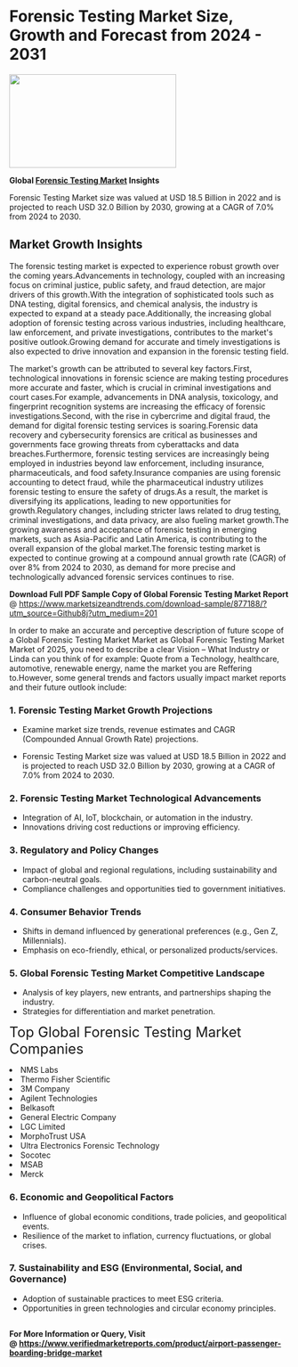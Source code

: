 <H1>Forensic Testing Market Size, Growth and Forecast from 2024 - 2031</H1><img class="aligncenter size-medium wp-image-584254" src="https://thirdeyenews.in/wp-content/uploads/2024/09/Global-Market-Research-300x168.jpeg" alt="" width="300" height="168" /><p><strong>Global&nbsp;<a href="https://www.marketsizeandtrends.com/download-sample/877188/?utm_source=Github8j?utm_medium=201">Forensic Testing Market</a> Insights</strong></p><p>Forensic Testing Market size was valued at USD 18.5 Billion in 2022 and is projected to reach USD 32.0 Billion by 2030, growing at a CAGR of 7.0% from 2024 to 2030.</p><p><h2>Market Growth Insights</h2> <p>The forensic testing market is expected to experience robust growth over the coming years.Advancements in technology, coupled with an increasing focus on criminal justice, public safety, and fraud detection, are major drivers of this growth.With the integration of sophisticated tools such as DNA testing, digital forensics, and chemical analysis, the industry is expected to expand at a steady pace.Additionally, the increasing global adoption of forensic testing across various industries, including healthcare, law enforcement, and private investigations, contributes to the market's positive outlook.Growing demand for accurate and timely investigations is also expected to drive innovation and expansion in the forensic testing field.</p> <p>The market's growth can be attributed to several key factors.First, technological innovations in forensic science are making testing procedures more accurate and faster, which is crucial in criminal investigations and court cases.For example, advancements in DNA analysis, toxicology, and fingerprint recognition systems are increasing the efficacy of forensic investigations.Second, with the rise in cybercrime and digital fraud, the demand for digital forensic testing services is soaring.Forensic data recovery and cybersecurity forensics are critical as businesses and governments face growing threats from cyberattacks and data breaches.Furthermore, forensic testing services are increasingly being employed in industries beyond law enforcement, including insurance, pharmaceuticals, and food safety.Insurance companies are using forensic accounting to detect fraud, while the pharmaceutical industry utilizes forensic testing to ensure the safety of drugs.As a result, the market is diversifying its applications, leading to new opportunities for growth.Regulatory changes, including stricter laws related to drug testing, criminal investigations, and data privacy, are also fueling market growth.The growing awareness and acceptance of forensic testing in emerging markets, such as Asia-Pacific and Latin America, is contributing to the overall expansion of the global market.The forensic testing market is expected to continue growing at a compound annual growth rate (CAGR) of over 8% from 2024 to 2030, as demand for more precise and technologically advanced forensic services continues to rise.<p><span class=""><strong>Download Full PDF Sample Copy of Global Forensic Testing Market Report</strong> @ <a href="https://www.marketsizeandtrends.com/download-sample/877188/?utm_source=Github8j?utm_medium=201" target="_blank">https://www.marketsizeandtrends.com/download-sample/877188/?utm_source=Github8j?utm_medium=201</a></span></p><p>In order to make an accurate and perceptive description of future scope of a Global&nbsp;Forensic Testing Market Market as Global&nbsp;Forensic Testing Market Market of 2025, you need to describe a clear Vision &ndash; What Industry or Linda can you think of for example: Quote from a Technology, healthcare, automotive, renewable energy, name the market you are Reffering to.However, some general trends and factors usually impact market reports and their future outlook include:</p><h3>1.&nbsp;<strong>Forensic Testing Market Growth Projections</strong></h3><ul><li>Examine market size trends, revenue estimates and CAGR (Compounded Annual Growth Rate) projections.</li><li><p>Forensic Testing Market size was valued at USD 18.5 Billion in 2022 and is projected to reach USD 32.0 Billion by 2030, growing at a CAGR of 7.0% from 2024 to 2030.</p></li></ul><h3>2.&nbsp;<strong>Forensic Testing Market Technological Advancements</strong></h3><ul><li>Integration of AI, IoT, blockchain, or automation in the industry.</li><li>Innovations driving cost reductions or improving efficiency.</li></ul><h3>3.&nbsp;<strong>Regulatory and Policy Changes</strong></h3><ul><li>Impact of global and regional regulations, including sustainability and carbon-neutral goals.</li><li>Compliance challenges and opportunities tied to government initiatives.</li></ul><h3>4.&nbsp;<strong>Consumer Behavior Trends</strong></h3><ul><li>Shifts in demand influenced by generational preferences (e.g., Gen Z, Millennials).</li><li>Emphasis on eco-friendly, ethical, or personalized products/services.</li></ul><h3>5.&nbsp;<strong>Global Forensic Testing Market Competitive Landscape</strong></h3><ul><li>Analysis of key players, new entrants, and partnerships shaping the industry.</li><li>Strategies for differentiation and market penetration.</li></ul><p data-pm-slice="1 1 []"><span style="color: inherit; font-family: inherit; font-size: 25px;">Top Global Forensic Testing Market Companies</span></p><div class="" data-test-id=""><p><li>NMS Labs</li><li> Thermo Fisher Scientific</li><li> 3M Company</li><li> Agilent Technologies</li><li> Belkasoft</li><li> General Electric Company</li><li> LGC Limited</li><li> MorphoTrust USA</li><li> Ultra Electronics Forensic Technology</li><li> Socotec</li><li> MSAB</li><li> Merck</li></p></div><h3>6.&nbsp;<strong>Economic and Geopolitical Factors</strong></h3><ul><li>Influence of global economic conditions, trade policies, and geopolitical events.</li><li>Resilience of the market to inflation, currency fluctuations, or global crises.</li></ul><h3>7.&nbsp;<strong>Sustainability and ESG (Environmental, Social, and Governance)</strong></h3><ul><li>Adoption of sustainable practices to meet ESG criteria.</li><li>Opportunities in green technologies and circular economy principles.</li></ul><h2><strong style="font-size: 14px;">For More Information or Query, Visit @&nbsp;</strong><a style="background-color: #ffffff; font-size: 14px;" href="https://www.marketsizeandtrends.com/report/forensic-testing-market/" target="_blank">https://www.verifiedmarketreports.com/product/airport-passenger-boarding-bridge-market</a></h2>
